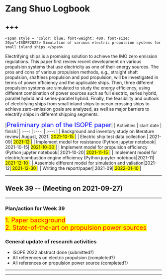 # Zang Shuo Logbook

+++
---

```{admonition}  <span style = "color: blue; font-weight: 600; font-size: 25px">Working paper</span>
<span style = "color: blue; font-weight: 400; font-size: 20px">ISOPE2022> Simulation of various electric propulsion systems for small inland ships </span>
```

Electrifying ships is a promising solution to achieve the IMO zero emission regulations. This paper first review recent development on various propulsion systems that use electricity as one of their energy sources. The pros and cons of various propulsion methods, e.g., straight shaft propulsion, shaftless propulsion and pod propulsion, will be investigated in terms of power efficiency and the applicable ships. Then, three different propulsion systems are simulated to study the energy efficiency, using different combination of power sources such as full electric, series hybrid, parallel hybrid and series-parallel hybrid. Finally, the feasibility and outlook of electrifying ships from small inland ships to ocean crossing ships to achieve zero-emission goals are analyzed, as well as major barriers to electrify ships in different shipping segments.

|<span style = "color: blue; font-size: 20px; font-weight:400">Preliminary plan of the ISOPE paper</span>|
| Activities | start date | finish|
| :---: | :---: | :---: |
| Background and inventory study on literature review| August, 2021| <span style= 'background:yellow'> 2021-10-15 </span> |
| Electric ship test data collection | 2021-09| <span style= 'background:yellow'> 2021-12 </span>|
| Implement model for resistance (Python jupyter notebook| 2021-10-15| <span style= 'background:yellow'> 2021-10-30 </span> |
| Implement model for propulsion efficiency (Python jupyter notebook| 2021-10-20| <span style= 'background:yellow'> 2021-11-15 </span>|
| Implement model for electric/combustion engine efficiency (Python jupyter notebook|2021-11|<span style= 'background:yellow'> 2021-12-10 </span>|
| Assemble different model for simulation and valiation|2021-12|<span style= 'background:yellow'> 2021-12-30 </span>|
| Writing the report/paper| 2021-09|<span style= 'background:yellow'> 2022-01-10 </span>|


***
## Week 39 -- (Meeting on 2021-09-27)
---


### Plan/action for Week 39
<span style = "background: yellow; font-weight: 400; font-size: 20px; color: red">
  1. Paper background <br />
  2. State-of-the-art on propulsion power sources <br />
</span>



### General update of research activities

* ISOPE 2022 abstract done (submitted?)
* All references on electric propulsion (completed?)
* All references on propulsion power source (completed?)


***
---